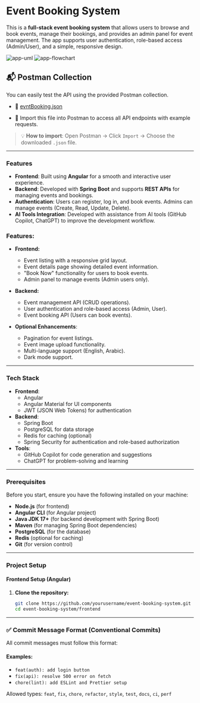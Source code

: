 # Event Booking System

This is a **full-stack event booking system** that allows users to browse and book events, manage their bookings, and provides an admin panel for event management. The app supports user authentication, role-based access (Admin/User), and a simple, responsive design.

![app-uml](https://github.com/user-attachments/assets/11eb26e0-d3ff-4b55-b1d1-554299bad6cb)
![app-flowchart](https://github.com/user-attachments/assets/97eddafd-1d27-4602-9cf8-839b5b2266fc)

## 📬 Postman Collection

You can easily test the API using the provided Postman collection.

- 🔗 [evntBooking.json](https://github.com/user-attachments/files/20174575/evntBooking.json)

- 📂 Import this file into Postman to access all API endpoints with example requests.

> 💡 **How to import**: Open Postman → Click `Import` → Choose the downloaded `.json` file.

---

### Features

- **Frontend**: Built using **Angular** for a smooth and interactive user experience.
- **Backend**: Developed with **Spring Boot** and supports **REST APIs** for managing events and bookings.
- **Authentication**: Users can register, log in, and book events. Admins can manage events (Create, Read, Update, Delete).
- **AI Tools Integration**: Developed with assistance from AI tools (GitHub Copilot, ChatGPT) to improve the development workflow.

### Features:
- **Frontend:**
  - Event listing with a responsive grid layout.
  - Event details page showing detailed event information.
  - "Book Now" functionality for users to book events.
  - Admin panel to manage events (Admin users only).
  
- **Backend:**
  - Event management API (CRUD operations).
  - User authentication and role-based access (Admin, User).
  - Event booking API (Users can book events).
  
- **Optional Enhancements**:
  - Pagination for event listings.
  - Event image upload functionality.
  - Multi-language support (English, Arabic).
  - Dark mode support.

---

### Tech Stack

- **Frontend**:
  - Angular
  - Angular Material for UI components
  - JWT (JSON Web Tokens) for authentication
- **Backend**:
  - Spring Boot
  - PostgreSQL for data storage
  - Redis for caching (optional)
  - Spring Security for authentication and role-based authorization
- **Tools**:
  - GitHub Copilot for code generation and suggestions
  - ChatGPT for problem-solving and learning

---

### Prerequisites

Before you start, ensure you have the following installed on your machine:

- **Node.js** (for frontend)
- **Angular CLI** (for Angular project)
- **Java JDK 17+** (for backend development with Spring Boot)
- **Maven** (for managing Spring Boot dependencies)
- **PostgreSQL** (for the database)
- **Redis** (optional for caching)
- **Git** (for version control)

---

### Project Setup

#### Frontend Setup (Angular)

1. **Clone the repository:**
   ```bash
   git clone https://github.com/yourusername/event-booking-system.git
   cd event-booking-system/frontend

---

### ✅ Commit Message Format (Conventional Commits)

All commit messages must follow this format:


#### Examples:

- `feat(auth): add login button`
- `fix(api): resolve 500 error on fetch`
- `chore(lint): add ESLint and Prettier setup`

Allowed types: `feat`, `fix`, `chore`, `refactor`, `style`, `test`, `docs`, `ci`, `perf`
